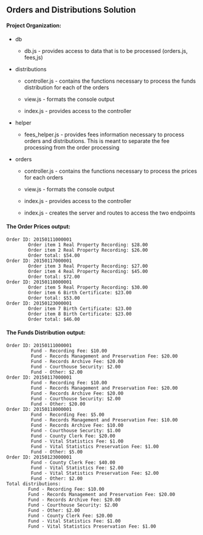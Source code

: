 ## Orders and Distributions Solution

#### Project Organization:

* db

  - db.js - provides access to data that is to be processed (orders.js, fees,js)
  
* distributions

  -  controller.js - contains the functions necessary to process the funds distribution for each of the orders
   
  -  view.js - formats the console output

  - index.js - provides access to the controller

* helper

  - fees_helper.js - provides fees information necessary to process orders and  distributions. This is meant to separate the fee processing from the order processing
  
* orders

  - controller.js - contains the functions necessary to process the prices for each orders
  
  - view.js - formats the console output
  
  - index.js - provides access to the controller
  
  - index.js - creates the server and routes to access the two endpoints 

#### The Order Prices output:

```
Order ID: 20150111000001
        Order item 1 Real Property Recording: $28.00
        Order item 2 Real Property Recording: $26.00
        Order total: $54.00
Order ID: 20150117000001
        Order item 3 Real Property Recording: $27.00
        Order item 4 Real Property Recording: $45.00
        Order total: $72.00
Order ID: 20150118000001
        Order item 5 Real Property Recording: $30.00
        Order item 6 Birth Certificate: $23.00
        Order total: $53.00
Order ID: 20150123000001
        Order item 7 Birth Certificate: $23.00
        Order item 8 Birth Certificate: $23.00
        Order total: $46.00
```

#### The Funds Distribution output:

```
Order ID: 20150111000001
         Fund - Recording Fee: $10.00
         Fund - Records Management and Preservation Fee: $20.00
         Fund - Records Archive Fee: $20.00
         Fund - Courthouse Security: $2.00
         Fund - Other: $2.00
Order ID: 20150117000001
         Fund - Recording Fee: $10.00
         Fund - Records Management and Preservation Fee: $20.00
         Fund - Records Archive Fee: $20.00
         Fund - Courthouse Security: $2.00
         Fund - Other: $20.00
Order ID: 20150118000001
         Fund - Recording Fee: $5.00
         Fund - Records Management and Preservation Fee: $10.00
         Fund - Records Archive Fee: $10.00
         Fund - Courthouse Security: $1.00
         Fund - County Clerk Fee: $20.00
         Fund - Vital Statistics Fee: $1.00
         Fund - Vital Statistics Preservation Fee: $1.00
         Fund - Other: $5.00
Order ID: 20150123000001
         Fund - County Clerk Fee: $40.00
         Fund - Vital Statistics Fee: $2.00
         Fund - Vital Statistics Preservation Fee: $2.00
         Fund - Other: $2.00
Total distributions:
        Fund - Recording Fee: $10.00
        Fund - Records Management and Preservation Fee: $20.00
        Fund - Records Archive Fee: $20.00
        Fund - Courthouse Security: $2.00
        Fund - Other: $2.00
        Fund - County Clerk Fee: $20.00
        Fund - Vital Statistics Fee: $1.00
        Fund - Vital Statistics Preservation Fee: $1.00
```
